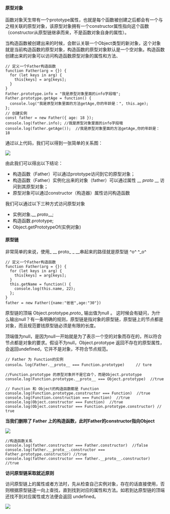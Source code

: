 #### 原型对象

函数对象天生带有一个prototype属性，也就是每个函数被创建之后都会有一个与之相关联的原型对象，该原型对象拥有一个constructor属性指向这个函数（constructor从原型链继承而来，不是函数对象自身的属性）。

当构造函数被创建出来的时候，会默认关联一个Object类型的新对象，这个对象就是当前构造函数的原型对象，构造函数的原型对象默认是一个空对象。构造函数创建出来的对象可以访问构造函数原型对象的属性和方法、

```
// 定义一个Father构造函数
function Father(arg = {}) {
  for (let keys in arg) {
    this[keys] = arg[keys];
  }
}
Father.prototype.info = "我是原型对象里面的info字段哦";
Father.prototype.getAge = function() {
  console.log("我是原型对象里面的方法getAge,你的年龄是：", this.age);
};
// 创建实例
const father = new Father({ age: 18 });
console.log(father.info); //我是原型对象里面的info字段哦
console.log(father.getAge());  //我是原型对象里面的方法getAge,你的年龄是： 18
```

通过以上代码，我们可以得到一张简单的关系图：

![](D:\wxy\xiaoyan\daily_notes\images\img1.png)

由此我们可以得出以下结论：

- 构造函数（Father）可以通过prototype访问到它的原型对象；
- 构造函数（Father）实例化出来的对象（father）可以通过属性 __ _proto_ __ 访问到其原型对象；
- 原型对象可以通过constructor（构造器）属性访问构造函数

我们可以通过以下三种方式访问原型对象

- 实例对象.__ _proto___;
- 构造函数.prototype;
- Object.getPrototypeOf(实例对象)

#### 原型链

非常简单的来说，使用_ __ proto_ _ __串起来的路径就是原型链  ^o^ ^_o^

```
// 定义一个Father构造函数
function Father(arg = {}) {
  for (let keys in arg) {
    this[keys] = arg[keys];
  }
  this.getName = function() {
    console.log(this.name, 22);
  };
}
father = new Father({name:"爸爸",age:"30"})
```

原型链的顶端 Object.prototype._proto__ 输出值为null 。 这时候会有疑问，为什么输出null？有一条明确的规则，原型链是指对象的原型链，原型链上的节点都是对象，而且规范要钱原型链必须是有限的长度。

顶端值为null，是因为null一开始就是为了表示一个空的对象而存在的，所以符合节点都是对象的要求。假设不为null，Object.prototype 返回不存在的原型属性，会返回undefined，它并不是对象，不符合节点规范。

```
// Father 为 Function的实例
consolo。log(Father.__proto__ === Function.prototype)     // ture

//Function.prototype 的原型对象并不是它自个，而是Object.prototype
console.log(Function.prototype.__proto__ === Object.prototype)  //true

// Function 和 Object的构造函数都是 Function
console.log(Function.prototype.constructor === Function)  //true
console.log(Function.construction === Function)  //true
console.log(Object.constructor === Function)  //true
console.log(Object.constructor === Function.prototype.constructor) // true

```

**当我们删除了 Father 上的构造函数，此时Father的constructor指向Object**

![](D:\wxy\xiaoyan\daily_notes\images\img2.jpg)



```
//构造函数关系
console.log(father.constructor === Father.constructor)  //false
console.log(father.__proto__.constructor === Father.prototype.constructor) //true
console.log(father.constructor === father.__proto__.constructor)  //true
```

**访问原型链采取就近原则**

访问原型链上的属性或者方法时，先从检查自己实例对象，存在的话直接使用，否则根据原型链逐一向上查找，直到找到对应的属性和方法。如若到达原型链的顶端还找不到对应属性或方法便会返回 undefined。

![](D:\wxy\xiaoyan\daily_notes\images\img3.jpg)